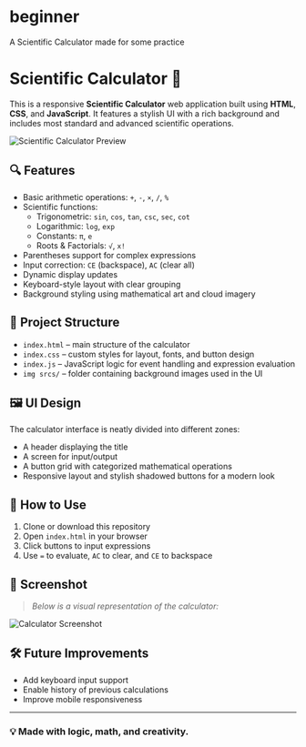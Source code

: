 # beginner
A Scientific Calculator made for some practice
# Scientific Calculator 🧮

This is a responsive **Scientific Calculator** web application built using **HTML**, **CSS**, and **JavaScript**. It features a stylish UI with a rich background and includes most standard and advanced scientific operations.

![Scientific Calculator Preview](./340a75bc-a47e-47f0-b282-b9be56f23b4b.png)

## 🔍 Features

- Basic arithmetic operations: `+`, `-`, `×`, `/`, `%`
- Scientific functions:
  - Trigonometric: `sin`, `cos`, `tan`, `csc`, `sec`, `cot`
  - Logarithmic: `log`, `exp`
  - Constants: `π`, `e`
  - Roots & Factorials: `√`, `x!`
- Parentheses support for complex expressions
- Input correction: `CE` (backspace), `AC` (clear all)
- Dynamic display updates
- Keyboard-style layout with clear grouping
- Background styling using mathematical art and cloud imagery

## 📁 Project Structure

- `index.html` – main structure of the calculator
- `index.css` – custom styles for layout, fonts, and button design
- `index.js` – JavaScript logic for event handling and expression evaluation
- `img srcs/` – folder containing background images used in the UI

## 🖼️ UI Design

The calculator interface is neatly divided into different zones:
- A header displaying the title
- A screen for input/output
- A button grid with categorized mathematical operations
- Responsive layout and stylish shadowed buttons for a modern look

## 🚀 How to Use

1. Clone or download this repository
2. Open `index.html` in your browser
3. Click buttons to input expressions
4. Use `=` to evaluate, `AC` to clear, and `CE` to backspace

## 📸 Screenshot

> _Below is a visual representation of the calculator:_

![Calculator Screenshot](./340a75bc-a47e-47f0-b282-b9be56f23b4b.png)

## 🛠️ Future Improvements

- Add keyboard input support
- Enable history of previous calculations
- Improve mobile responsiveness

---

### 💡 Made with logic, math, and creativity.

